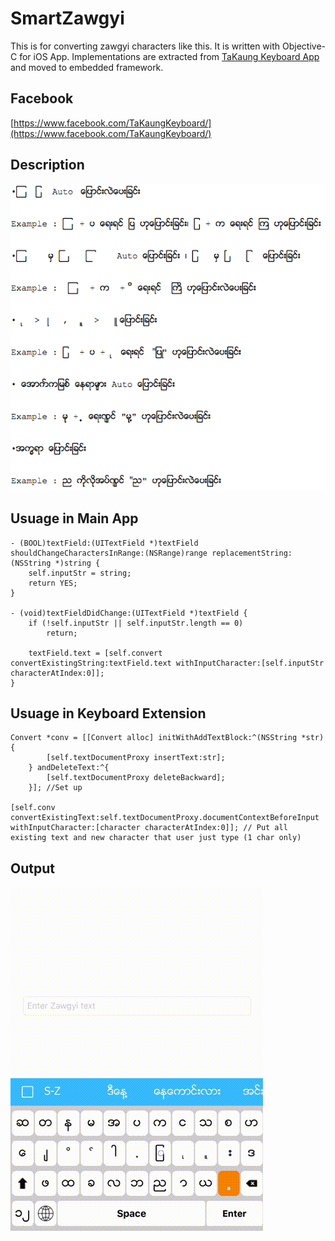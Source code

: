 # SmartZawgyi


This is for converting zawgyi characters like this. It is written with Objective-C for iOS App. Implementations are extracted from [TaKaung Keyboard App](https://itunes.apple.com/us/app/takaung-myanmar-keyboard/id918164885) and moved to embedded framework.

## Facebook 
[https://www.facebook.com/TaKaungKeyboard/](https://www.facebook.com/TaKaungKeyboard/)
  

## Description


![Converting](Media/photo1.png)

## Usuage in Main App

```obj-c
- (BOOL)textField:(UITextField *)textField shouldChangeCharactersInRange:(NSRange)range replacementString:(NSString *)string {
    self.inputStr = string;
    return YES;
}

- (void)textFieldDidChange:(UITextField *)textField {
    if (!self.inputStr || self.inputStr.length == 0)
        return;
    
    textField.text = [self.convert convertExistingString:textField.text withInputCharacter:[self.inputStr characterAtIndex:0]];
}
``` 


## Usuage in Keyboard Extension

```obj-c
Convert *conv = [[Convert alloc] initWithAddTextBlock:^(NSString *str) {
        [self.textDocumentProxy insertText:str];
    } andDeleteText:^{
        [self.textDocumentProxy deleteBackward];
    }]; //Set up
       
[self.conv convertExistingText:self.textDocumentProxy.documentContextBeforeInput withInputCharacter:[character characterAtIndex:0]]; // Put all existing text and new character that user just type (1 char only)

``` 


## Output


![Converting](Media/out.gif)

